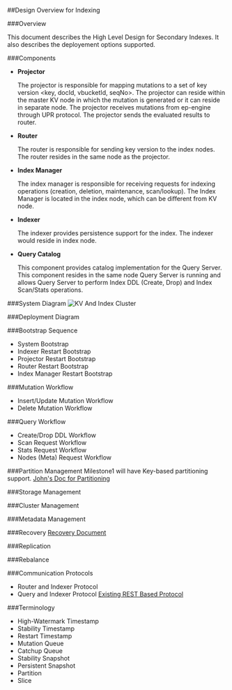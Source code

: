 ##Design Overview for Indexing


###Overview

This document describes the High Level Design for Secondary Indexes. It also describes the deployement options supported.

###Components


- __Projector__

  The projector is responsible for mapping mutations to a set of key version <key, docId, vbucketId, seqNo>.    The projector can reside within the master KV node in which the mutation is generated or it can reside in separate node. The projector receives mutations from ep-engine through UPR protocol. The projector sends the evaluated results to router.

- __Router__

  The router is responsible for sending key version to the index nodes. The router resides in the same node as the projector.
  
- __Index Manager__

  The index manager is responsible for receiving requests for indexing operations (creation, deletion, maintenance, scan/lookup). The Index Manager is located in the index node, which can be different from KV node. 
  
- __Indexer__

  The indexer provides persistence support for the index. The indexer would reside in index node. 
  
- __Query Catalog__

  This component provides catalog implementation for the Query Server. This component resides in the same node Query Server is running and allows Query Server to perform Index DDL (Create, Drop) and Index Scan/Stats operations.



###System Diagram
![KV And Index Cluster](https://rawgithub.com/deepkaran/sandbox/master/indexing/images/SystemDiagram.svg)

###Deployment Diagram

###Bootstrap Sequence

* System Bootstrap
* Indexer Restart Bootstrap
* Projector Restart Bootstrap
* Router Restart Bootstrap
* Index Manager Restart Bootstrap

###Mutation Workflow

* Insert/Update Mutation Workflow
* Delete Mutation Workflow

###Query Workflow

* Create/Drop DDL Workflow
* Scan Request Workflow
* Stats Request Workflow
* Nodes (Meta) Request Workflow

###Partition Management
  Milestone1 will have Key-based partitioning support. 
  [John's Doc for Partitioning](https://docs.google.com/document/d/1eF3rJ63iv1awnfLkAQLmVmILBdgD4Vzc0IsCpTxmXgY/edit)

###Storage Management


###Cluster Management


###Metadata Management




###Recovery
[Recovery Document](https://docs.google.com/document/d/1rNJSVs80TtvY0gpoebsBwzhqWRBJnieSuLTnxuDzUTQ/edit) 

###Replication


###Rebalance

###Communication Protocols

* Router and Indexer Protocol
* Query and Indexer Protocol
  [Existing REST Based Protocol](https://docs.google.com/document/d/1j9D4ryOi1d5CNY5EkoRuU_fc5Q3i_QwIs3zU9uObbJY/edit)

###Terminology

- High-Watermark Timestamp
- Stability Timestamp
- Restart Timestamp
- Mutation Queue
- Catchup Queue
- Stability Snapshot
- Persistent Snapshot
- Partition
- Slice
